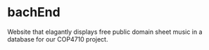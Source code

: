 # bachEnd
Website that elagantly displays free public domain sheet music in a database for our COP4710 project.
